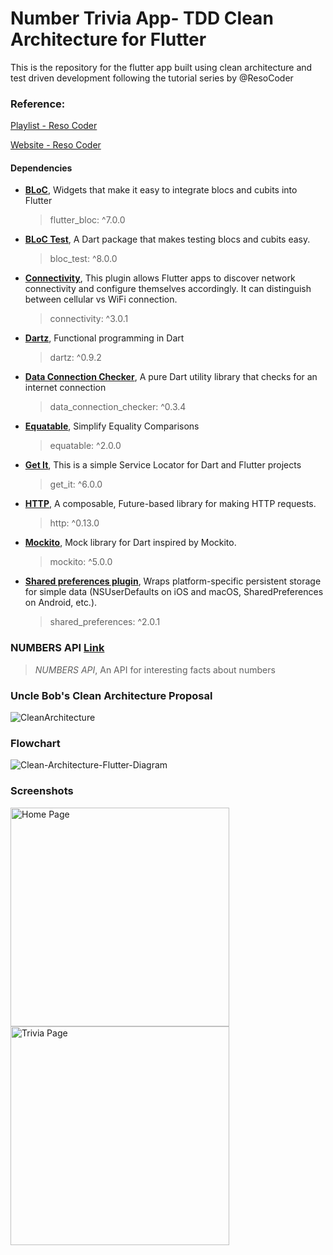 # Number Trivia App- TDD Clean Architecture for Flutter

This is the repository for the flutter app built using clean architecture and test driven development following the tutorial series by @ResoCoder

### Reference:

[Playlist - Reso Coder](https://www.youtube.com/playlist?list=PLB6lc7nQ1n4iYGE_khpXRdJkJEp9WOech)

[Website - Reso Coder](https://resocoder.com/category/tutorials/flutter/tdd-clean-architecture/)

#### Dependencies

- [**BLoC**](https://pub.dev/packages/flutter_bloc), Widgets that make it easy to integrate blocs and cubits into Flutter
    > flutter_bloc: ^7.0.0
 
- [**BLoC Test**](https://pub.dev/packages/bloc_test), A Dart package that makes testing blocs and cubits easy.
    > bloc_test: ^8.0.0
  
- [**Connectivity**](https://pub.dev/packages/connectivity), This plugin allows Flutter apps to discover network connectivity and configure themselves accordingly. It can distinguish between cellular vs WiFi connection.
    > connectivity: ^3.0.1

- [**Dartz**](https://pub.dev/packages/dartz), Functional programming in Dart
    > dartz: ^0.9.2
 
- [**Data Connection Checker**](https://pub.dev/packages/data_connection_checker), A pure Dart utility library that checks for an internet connection
    > data_connection_checker: ^0.3.4
 
- [**Equatable**](https://pub.dev/packages/equatable), Simplify Equality Comparisons
    > equatable: ^2.0.0
 
 - [**Get It**](https://pub.dev/packages/get_it), This is a simple Service Locator for Dart and Flutter projects
    > get_it: ^6.0.0
 
 - [**HTTP**](https://pub.dev/packages/http), A composable, Future-based library for making HTTP requests.
    > http: ^0.13.0
 
 - [**Mockito**](https://pub.dev/packages/mockito), Mock library for Dart inspired by Mockito.
    > mockito: ^5.0.0
 
 - [**Shared preferences plugin**](https://pub.dev/packages/shared_preferences), Wraps platform-specific persistent storage for simple data (NSUserDefaults on iOS and macOS, SharedPreferences on Android, etc.).
    > shared_preferences: ^2.0.1

### NUMBERS API [Link](http://numbersapi.com/#42)
>  *NUMBERS API*, An API for interesting facts about numbers

### Uncle Bob's Clean Architecture Proposal
![CleanArchitecture](https://user-images.githubusercontent.com/46106467/113936871-0b3a3a80-9816-11eb-9739-6e54665d234a.jpg)

### Flowchart
![Clean-Architecture-Flutter-Diagram](https://user-images.githubusercontent.com/46106467/113936926-1b521a00-9816-11eb-9d30-186b54264c87.png)


### Screenshots

<div>
<img src="https://user-images.githubusercontent.com/46106467/113937501-e0041b00-9816-11eb-8061-c3aa43e32202.png" width="350" title="Home Page">
<img src="https://user-images.githubusercontent.com/46106467/113937507-e2667500-9816-11eb-88b5-ef664812d701.png" width="350" title="Trivia Page">
</div>
